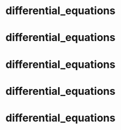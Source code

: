 # differential_equations
# differential_equations
# differential_equations
# differential_equations
# differential_equations
